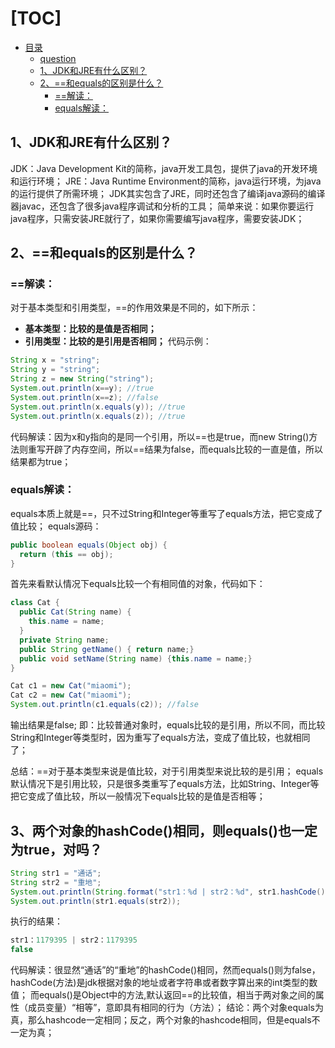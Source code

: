 
[TOC]
=================

* [目录](#%E7%9B%AE%E5%BD%95)
  * [question](#question)
  * [1、JDK和JRE有什么区别？](#1jdk%E5%92%8Cjre%E6%9C%89%E4%BB%80%E4%B9%88%E5%8C%BA%E5%88%AB)
  * [2、==和equals的区别是什么？](#2%E5%92%8Cequals%E7%9A%84%E5%8C%BA%E5%88%AB%E6%98%AF%E4%BB%80%E4%B9%88)
    * [==解读：](#%E8%A7%A3%E8%AF%BB)
    * [equals解读：](#equals%E8%A7%A3%E8%AF%BB)

## 1、JDK和JRE有什么区别？
JDK：Java Development Kit的简称，java开发工具包，提供了java的开发环境和运行环境；
JRE：Java Runtime Environment的简称，java运行环境，为java的运行提供了所需环境；
JDK其实包含了JRE，同时还包含了编译java源码的编译器javac，还包含了很多java程序调试和分析的工具；
简单来说：如果你要运行java程序，只需安装JRE就行了，如果你需要编写java程序，需要安装JDK；

## 2、==和equals的区别是什么？
### ==解读：
对于基本类型和引用类型，==的作用效果是不同的，如下所示：
* **基本类型：比较的是值是否相同；**
* **引用类型：比较的是引用是否相同；**
代码示例：
```java
String x = "string";
String y = "string";
String z = new String("string");
System.out.println(x==y); //true
System.out.println(x==z); //false
System.out.println(x.equals(y)); //true
System.out.println(x.equals(z)); //true
```
代码解读：因为x和y指向的是同一个引用，所以==也是true，而new String()方法则重写开辟了内存空间，所以==结果为false，而equals比较的一直是值，所以结果都为true；
### equals解读：
equals本质上就是==，只不过String和Integer等重写了equals方法，把它变成了值比较；
equals源码：
```java
public boolean equals(Object obj) {
  return (this == obj);
}
```
首先来看默认情况下equals比较一个有相同值的对象，代码如下：
```java
class Cat {
  public Cat(String name) {
    this.name = name;
  }
  private String name;
  public String getName() { return name;}
  public void setName(String name) {this.name = name;}
}

Cat c1 = new Cat("miaomi");
Cat c2 = new Cat("miaomi");
System.out.println(c1.equals(c2)); //false
```
输出结果是false;
即：比较普通对象时，equals比较的是引用，所以不同，而比较String和Integer等类型时，因为重写了equals方法，变成了值比较，也就相同了；

总结：==对于基本类型来说是值比较，对于引用类型来说比较的是引用；
      equals默认情况下是引用比较，只是很多类重写了equals方法，比如String、Integer等把它变成了值比较，所以一般情况下equals比较的是值是否相等；

## 3、两个对象的hashCode()相同，则equals()也一定为true，对吗？
```java
String str1 = "通话";
String str2 = "重地";
System.out.println(String.format("str1：%d | str2：%d", str1.hashCode(),str2.hashCode()));
System.out.println(str1.equals(str2));
```
执行的结果：
```java
str1：1179395 | str2：1179395
false
```
代码解读：很显然“通话”的“重地”的hashCode()相同，然而equals()则为false，
hashCode(方法)是jdk根据对象的地址或者字符串或者数字算出来的int类型的数值；
而equals()是Object中的方法,默认返回==的比较值，相当于两对象之间的属性（成员变量）“相等”，意即具有相同的行为（方法）；
结论：两个对象equals为真，那么hashcode一定相同；反之，两个对象的hashcode相同，但是equals不一定为真；


